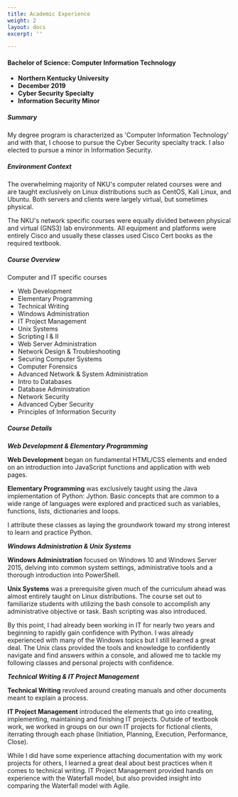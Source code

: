 ```yaml
---
title: Academic Experience
weight: 2
layout: docs
excerpt: ''

---
```

#### **Bachelor of Science: Computer Information Technology**

* **Northern Kentucky University**
* **December 2019**
* **Cyber Security Specialty**
* **Information Security Minor**

##### Summary

My degree program is characterized as 'Computer Information Technology' and with that, I choose to pursue the Cyber Security specialty track. I also elected to pursue a minor in Information Security.

##### Environment Context

The overwhelming majority of NKU's computer related courses were and are taught exclusively on Linux distributions such as CentOS, Kali Linux, and Ubuntu. Both servers and clients were largely virtual, but sometimes physical.

The NKU's network specific courses were equally divided between physical and virtual (GNS3) lab environments. All equipment and platforms were entirely Cisco and usually these classes used Cisco Cert books as the required textbook.

##### Course Overview

Computer and IT specific courses

* Web Development
* Elementary Programming
* Technical Writing
* Windows Administration
* IT Project Management
* Unix Systems
* Scripting I & II
* Web Server Administration
* Network Design & Troubleshooting
* Securing Computer Systems
* Computer Forensics
* Advanced Network & System Administration
* Intro to Databases
* Database Administration
* Network Security
* Advanced Cyber Security
* Principles of Information Security

##### Course Details

**_Web Development & Elementary Programming_**

**Web Development** began on fundamental HTML/CSS elements and ended on an introduction into JavaScript functions and application with web pages.

**Elementary Programming** was exclusively taught using the Java implementation of Python: Jython. Basic concepts that are common to a wide range of languages were explored and practiced such as variables, functions, lists, dictionaries and loops.

I attribute these classes as laying the groundwork toward my strong interest to learn and practice Python.

**_Windows Administration & Unix Systems_**

**Windows Administration** focused on Windows 10 and Windows Server 2015, delving into common system settings, administrative tools and a thorough introduction into PowerShell.

**Unix Systems** was a prerequisite given much of the curriculum ahead was almost entirely taught on Linux distributions. The course set out to familiarize students with utilizing the bash console to accomplish any administrative objective or task. Bash scripting was also introduced. 

By this point, I had already been working in IT for nearly two years and beginning to rapidly gain confidence with Python. I was already experienced with many of the Windows topics but I still learned a great deal. The Unix class provided the tools and knowledge to confidently navigate and find answers within a console, and allowed me to tackle my following classes and personal projects with confidence.

**_Technical Writing & IT Project Management_**

**Technical Writing** revolved around creating manuals and other documents meant to explain a process. 

**IT Project Management** introduced the elements that go into creating, implementing, maintaining and finishing IT projects. Outside of textbook work, we worked in groups on our own IT projects for fictional clients, iterrating through each phase (Initiation, Planning, Execution, Performance, Close).

While I did have some experience attaching documentation with my work projects for others, I learned a great deal about best practices when it comes to technical writing. IT Project Management provided hands on experience with the Waterfall model, but also provided insight into comparing the Waterfall model with Agile.